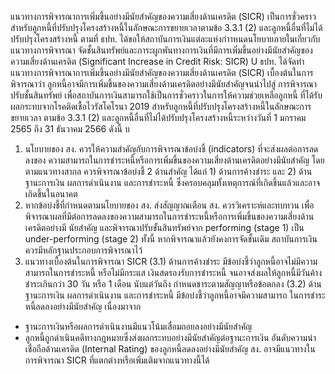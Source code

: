 แนวทางการพิจารณาการเพิ่มขึ้นอย่างมีนัยสำคัญของความเสี่ยงด้านเครดิต (SICR)
เป็นการชั่วคราวสําหรับลูกหนี้ที่ปรับปรุงโครงสร้างหนี้ในลักษณะการขยายเวลาตามข้อ 3.3.1 (2)
และลูกหนี้อื่นที่ไม่ได้ปรับปรุงโครงสร้างหนี้
ตามที่ ธปท. ได้ขอให้สถาบันการเงินแต่ละแห่งกำาหนดนโยบายภายในเกี่ยวกับแนวทางการพิจารณา
จัดชั้นสินทรัพย์และภาระผูกพันทางการเงินที่มีการเพิ่มขึ้นอย่างมีนัยสำคัญของความเสี่ยงด้านเครดิต
(Significant Increase in Credit Risk: SICR) U
ธปท.
ได้จัดทำแนวทางการพิจารณาการเพิ่มขึ้นอย่างมีนัยสำคัญของความเสี่ยงด้านเครดิต (SICR)
เบื้องต้นในการพิจารณาว่า ลูกหนี้อาจมีการเพิ่มขึ้นของความเสี่ยงด้านเครดิตอย่างมีนัยสำคัญจนนำไปสู่
การพิจารณาปรับชั้นสินทรัพย์ เพื่อสถาบันการเงินสามารถใช้เป็นการชั่วคราวในการให้ความช่วยเหลือลูกหนี้
ที่ได้รับผลกระทบจากโรคติดเชื้อไวรัสโคโรนา 2019 สำหรับลูกหนี้ที่ปรับปรุงโครงสร้างหนี้ในลักษณะการขยายเวลา
ตามข้อ 3.3.1 (2) และลูกหนี้อื่นที่ไม่ได้ปรับปรุงโครงสร้างหนี้ระหว่างวันที่ 1 มกราคม 2565 ถึง 31 ธันวาคม
2566 ดังนี้
บ
1. นโยบายของ สง. ควรให้ความสำคัญกับการพิจารณาข้อบ่งชี้ (indicators) ที่จะส่งผลต่อการลดลงของ
ความสามารถในการชำระหนี้หรือการเพิ่มขึ้นของความเสี่ยงด้านเครดิตอย่างมีนัยสำคัญ โดยตามแนวทางสากล
ควรพิจารณาข้อบ่งชี้ 2 ด้านสำคัญ ได้แก่ 1) ด้านการค้างชำระ และ 2) ด้านฐานะการเงิน ผลการดำเนินงาน
และการชำระหนี้ ซึ่งครอบคลุมทั้งเหตุการณ์ที่เกิดขึ้นแล้วและอาจเกิดขึ้นในอนาคต
2. หากข้อบ่งชี้ที่กำหนดตามนโยบายของ สง. ส่งสัญญาณเตือน สง. ควรวิเคราะห์และทบทวน เพื่อ
พิจารณาผลที่มีต่อการลดลงของความสามารถในการชำระหนี้หรือการเพิ่มขึ้นของความเสี่ยงด้านเครดิตอย่างมี
นัยสำคัญ และพิจารณาปรับขั้นสินทรัพย์จาก performing (stage 1) เป็น under-performing (stage 2)
ทั้งนี้ หากพิจารณาแล้วยังคงการจัดชั้นเดิม สถาบันการเงินควรมีหลักฐานประกอบการพิจารณาไว้
3. แนวทางเบื้องต้นในการพิจารณา SICR
(3.1) ด้านการค้างชำระ มีข้อบ่งชี้ว่าลูกหนี้อาจไม่มีความสามารถในการชำระหนี้ หรือไม่มีกระแส
เงินสดรองรับการชำระหนี้ จนอาจส่งผลให้ลูกหนี้มีวันค้างชำระเกินกว่า 30 วัน หรือ 1 เดือน นับแต่วันถึง
กําหนดชาระตามสัญญาหรือข้อตกลง
(3.2) ด้านฐานะการเงิน ผลการดำเนินงาน และการชำระหนี้ มีข้อบ่งชี้ว่าลูกหนี้อาจมีความสามารถ
ในการชำระหนี้ลดลงอย่างมีนัยสำคัญ เนื่องมาจาก
- ฐานะการเงินหรือผลการดำเนินงานมีแนวโน้มเสื่อมถอยลงอย่างมีนัยสำคัญ
- ลูกหนี้ถูกดำเนินคดีทางกฎหมายซึ่งส่งผลกระทบอย่างมีนัยสำคัญต่อฐานะการเงิน
อันดับความน่าเชื่อถือด้านเครดิต (Internal Rating) ของลูกหนี้ลดลงอย่างมีนัยสำคัญ
สง. อาจมีแนวทางในการพิจารณา SICR ที่แตกต่างหรือเพิ่มเติมจากแนวทางนี้ได้
